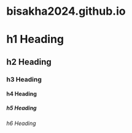 # bisakha2024.github.io

# h1 Heading
## h2 Heading
### h3 Heading
#### h4 Heading
##### h5 Heading
###### h6 Heading
